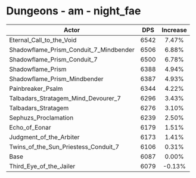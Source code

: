 # Dungeons - am - night_fae
| Actor | DPS | Increase |
|---|:---:|:---:|
|Eternal_Call_to_the_Void|6542|7.47%|
|Shadowflame_Prism_Conduit_7_Mindbender|6506|6.88%|
|Shadowflame_Prism_Conduit_7|6500|6.78%|
|Shadowflame_Prism|6388|4.94%|
|Shadowflame_Prism_Mindbender|6387|4.93%|
|Painbreaker_Psalm|6344|4.22%|
|Talbadars_Stratagem_Mind_Devourer_7|6296|3.43%|
|Talbadars_Stratagem|6276|3.10%|
|Sephuzs_Proclamation|6239|2.50%|
|Echo_of_Eonar|6179|1.51%|
|Judgment_of_the_Arbiter|6173|1.41%|
|Twins_of_the_Sun_Priestess_Conduit_7|6106|0.31%|
|Base|6087|0.00%|
|Third_Eye_of_the_Jailer|6079|-0.13%|
